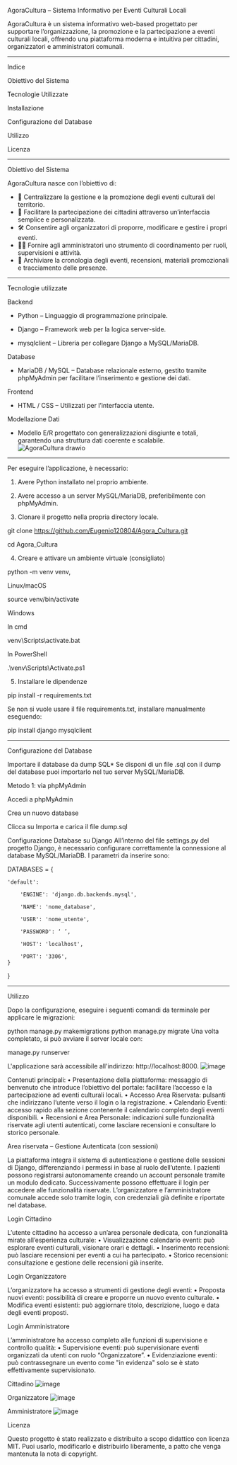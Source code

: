 AgoraCultura – Sistema Informativo per Eventi Culturali Locali

AgoraCultura è un sistema informativo web-based progettato per supportare l’organizzazione, la promozione e la partecipazione a eventi culturali locali, offrendo una piattaforma moderna e intuitiva per cittadini, organizzatori e amministratori comunali.

--------------------------------------------------------------------------------------------------------------------------------------------------------------------------------------------------------------------
Indice

Obiettivo del Sistema

Tecnologie Utilizzate

Installazione

Configurazione del Database

Utilizzo

Licenza

--------------------------------------------------------------------------------------------------------------------------------------------------------------------------------------------------------------------
Obiettivo del Sistema

AgoraCultura nasce con l’obiettivo di:
- 📅 Centralizzare la gestione e la promozione degli eventi culturali del territorio.
- 👥 Facilitare la partecipazione dei cittadini attraverso un’interfaccia semplice e personalizzata.
- 🛠 Consentire agli organizzatori di proporre, modificare e gestire i propri eventi.
- 🧑‍💼 Fornire agli amministratori uno strumento di coordinamento per ruoli, supervisioni e attività.
- 🧾 Archiviare la cronologia degli eventi, recensioni, materiali promozionali e tracciamento delle presenze.
--------------------------------------------------------------------------------------------------------------------------------------------------------------------------------------------------------------------
Tecnologie utilizzate


Backend

- Python – Linguaggio di programmazione principale.

- Django – Framework web per la logica server-side.

- mysqlclient – Libreria per collegare Django a MySQL/MariaDB.

Database
- MariaDB / MySQL – Database relazionale esterno, gestito tramite phpMyAdmin per facilitare l’inserimento e gestione dei dati.

Frontend
- HTML / CSS – Utilizzati per l’interfaccia utente.

Modellazione Dati
- Modello E/R progettato con generalizzazioni disgiunte e totali, garantendo una struttura dati coerente e scalabile.
![AgoraCultura drawio](https://github.com/user-attachments/assets/67c97d27-171c-472c-a1e0-946875757b26)

--------------------------------------------------------------------------------------------------------------------------------------------------------------------------------------------------------------------
Per eseguire l’applicazione, è necessario:

1. Avere Python installato nel proprio ambiente.

3. Avere accesso a un server MySQL/MariaDB, preferibilmente con phpMyAdmin.
   
5. Clonare il progetto nella propria directory locale.

git clone https://github.com/Eugenio120804/Agora_Cultura.git

cd Agora_Cultura

4. Creare e attivare un ambiente virtuale (consigliato)

python -m venv venv,

Linux/macOS

source venv/bin/activate

Windows

In cmd

venv\Scripts\activate.bat

In PowerShell

.\venv\Scripts\Activate.ps1

5. Installare le dipendenze

pip install -r requirements.txt

Se non si vuole usare il file requirements.txt, installare manualmente eseguendo:

pip install django mysqlclient

--------------------------------------------------------------------------------------------------------------------------------------------------------------------------------------------------------------------
Configurazione del Database

Importare il database da dump SQL* Se disponi di un file .sql con il dump del database puoi importarlo nel tuo server MySQL/MariaDB.

Metodo 1: via phpMyAdmin

Accedi a phpMyAdmin

Crea un nuovo database

Clicca su Importa e carica il file dump.sql

Configurazione Database su Django All’interno del file settings.py del progetto Django, è necessario configurare correttamente la connessione al database MySQL/MariaDB. I parametri da inserire sono:

DATABASES = {

    'default': 
    
        'ENGINE': 'django.db.backends.mysql',
        
        'NAME': 'nome_database',
        
        'USER': 'nome_utente',
        
        'PASSWORD': ‘ ’,
        
        'HOST': 'localhost',
        
        'PORT': '3306',
    }
}

--------------------------------------------------------------------------------------------------------------------------------------------------------------------------------------------------------------------
Utilizzo

Dopo la configurazione, eseguire i seguenti comandi da terminale per applicare le migrazioni:

python manage.py makemigrations
python manage.py migrate
Una volta completato, si può avviare il server locale con:

manage.py runserver

L'applicazione sarà accessibile all'indirizzo: http://localhost:8000.
![image](https://github.com/user-attachments/assets/44e11b09-3932-4481-9640-3139fd480211)

Contenuti principali:
•	Presentazione della piattaforma: messaggio di benvenuto che introduce l’obiettivo del portale: facilitare l’accesso e la partecipazione ad eventi culturali locali.
•	Accesso Area Riservata: pulsanti che indirizzano l’utente verso il login o la registrazione.
•	Calendario Eventi: accesso rapido alla sezione contenente il calendario completo degli eventi disponibili.
•	Recensioni e Area Personale: indicazioni sulle funzionalità riservate agli utenti autenticati, come lasciare recensioni e consultare lo storico personale.

Area riservata – Gestione Autenticata (con sessioni)

La piattaforma integra il sistema di autenticazione e gestione delle sessioni di Django, differenziando i permessi in base al ruolo dell’utente. I pazienti possono registrarsi autonomamente creando un account personale tramite un modulo dedicato. Successivamente possono effettuare il login per accedere alle funzionalità riservate.
L’organizzatore e l’amministratore comunale accede solo tramite login, con credenziali già definite e riportate nel database.

Login Cittadino

L’utente cittadino ha accesso a un’area personale dedicata, con funzionalità mirate all’esperienza culturale:
•	Visualizzazione calendario eventi: può esplorare eventi culturali, visionare orari e dettagli.
•	Inserimento recensioni: può lasciare recensioni per eventi a cui ha partecipato.
•	Storico recensioni: consultazione e gestione delle recensioni già inserite.
 
Login Organizzatore

L’organizzatore ha accesso a strumenti di gestione degli eventi:
•	Proposta nuovi eventi: possibilità di creare e proporre un nuovo evento culturale.
•	Modifica eventi esistenti: può aggiornare titolo, descrizione, luogo e data degli eventi proposti.
 
Login Amministratore

L’amministratore ha accesso completo alle funzioni di supervisione e controllo qualità:
•	Supervisione eventi: può supervisionare eventi organizzati da utenti con ruolo “Organizzatore”.
•	Evidenziazione eventi: può contrassegnare un evento come "in evidenza" solo se è stato effettivamente supervisionato.
 
Cittadino
![image](https://github.com/user-attachments/assets/3456f905-1b1c-4516-9b13-3f1cf9392da5)

Organizzatore
![image](https://github.com/user-attachments/assets/255af1d1-5b4d-4df2-a691-65f8cfd6c83d)

Amministratore
![image](https://github.com/user-attachments/assets/c7d62eae-ad4b-416f-94eb-4d58b4f6ad75)

Licenza

Questo progetto è stato realizzato e distribuito a scopo didattico con licenza MIT. Puoi usarlo, modificarlo e distribuirlo liberamente, a patto che venga mantenuta la nota di copyright.




